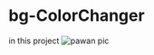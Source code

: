 ﻿# bg-ColorChanger


 in this project ![pawan pic](https://github.com/pawan-13/bg-ColorChanger/assets/114751217/159268f7-f44a-4bec-af87-2250e31e4542)


